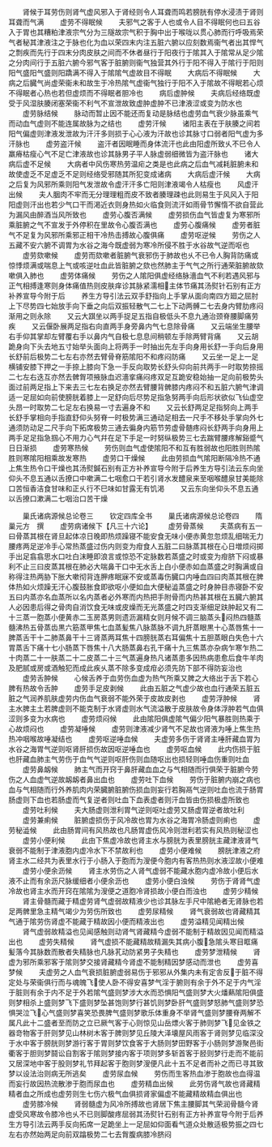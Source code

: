 <!-- { "loadSidebar": true } -->
　　肾候于耳劳伤则肾气虚风邪入于肾经则令人耳聋而鸣若膀胱有停水浸渍于肾则耳聋而气满
　　虚劳不得眠候
　　夫邪气之客于人也或令人目不得眠何也曰五谷入于胃也其糟粕津液宗气分为三隧故宗气积于胸中出于喉咙以贯心肺而行呼吸焉荣气者秘其津液注之于脉也化为血以荣四末内注五脏六腑以应刻数焉衞气者出其悍气之剽疾而先行于四末分肉皮肤之间而不休者昼行于阳夜行于隂其入于隂常从足少隂之分肉间行于五脏六腑今邪气客于脏腑则衞气独营其外行于阳不得入于隂行于阳则阳气盛阳气盛则阳蹻满不得入于隂隂气虚故目不得眠
　　大病后不得眠候
　　大病之后臓气尚虚荣衞未和故生于冷热隂气虚衞气独行于阳不入于隂故不得眠若心烦不得眠者心热也若但虚烦而不得眠者胆冷也
　　病后虚肿候
　　夫病后经络既虚受于风湿肤腠闭塞荣衞不利气不宣泄故致虚肿虚肿不已津液涩或变为防水也
　　虚劳脉结候
　　脉动而暂止因不能还而复动是脉结也虚劳血气衰少脉虽乘气而动血气虚则不能连属故脉为之结也
　　虚劳汗候
　　诸阳主表在于肤腠之间若阳气偏虚则津液发泄故为汗汗多则损于心心液为汗故也诊其脉寸口弱者阳气虚为多汗脉也
　　虚劳盗汗候
　　盗汗者因眠睡而身体流汗也此由阳虚所致乆不巳令人羸瘠枯瘦心气不足亡津液故也诊其脉男子平人脉虚弱细微皆为盗汗脉也
　　诸大病后虚不足候
　　大病者中风伤寒热劳温疟之类是也此病之后血气减耗脏腑未和故使虚乏不足虚乏不足则经络受邪随其所犯变成诸病
　　大病后虚汗候
　　大病之后复为风邪所乘则阳气发泄故令虚汗汗多亡阳则津液竭令人枯瘦也
　　风虚汗出候
　　夫人胭肉不牢而无分理理粗而皮不致者腠理疎也此则易生于风风入于阳阳虚则汗出也若少气口干而渇近衣则身热如火临食则流汗如雨骨节懈惰不欲自营此为漏风由醉酒当风所致也
　　虚劳心腹否满候
　　虚劳损伤血气皆虚复为寒邪所乘脏腑之气不宣发于外停积在里故令心腹否满也
　　虚劳心腹痛候
　　虚劳者脏气不足复为风邪所乘邪正相干冷热击搏故心腹俱痛
　　虚劳呕逆候
　　劳伤之人五藏不安六腑不调胃为水谷之海今既虚弱为寒冷所侵不胜于水谷故气逆而呕也
　　虚劳欬嗽候
　　虚劳而欬嗽者脏腑气衰邪伤于肺故也乆不已令人胸背防痛或惊悸烦满或喘息上气或咳逆吐血此皆脏腑之欬也然肺主于气气之所行通荣脏腑故欬嗽俱入肺也
　　虚劳体痛候
　　劳伤之人隂阳俱虚经络脉濇血气不利若遇风邪与正气相搏逢寒则身体痛值热则皮肤痒诊其脉紧濡相主体节痛其汤熨针石别有正方补养宣导今附于后
　　养生方导引法云双手舒指向上手掌从面向南四方廻之屈肘上下尽势四七始放手向下垂之向后双振轻散气二七上下动两髆二七去身内臂肋疼闷渐用之则永除
　　又云大踑坐以两手捉足五指自极低头不息九通治颈脊腰脚痛劳疾
　　又云偃卧展两足指右向直两手身旁鼻内气七息除骨痛
　　又云端坐生腰举右手仰其掌却左臂覆右手以鼻内气自极七息息间稍顿左手除两臂背痛
　　又云胡跪身向下头去地五寸始举头面向上将两手一时抽出先左手向身用长舒一手向后身用长舒前后极势二七左右亦然去臂骨脊筋隂阳不和疼闷防痛
　　又云坐一足上一足横铺安膝下押之一手捺上膝向下急一手反向取势长舒头仰向前共两手一时取势捺摇二七左右迭互亦然去髀胷项掖脉血迟濇挛痛闷疼双足互跪安稳始抽一足向前极势头面过前两足指上下来去三七左右换足亦然去臂腰背髀膝内疼闷不和五脏六腑气津调适一足屈如向前使膀胱着膝上一足舒向后尽势足指急努两手向后形状欲似飞仙虚空头昂一时取势二七足左右换易一寸去遍身不和
　　又云长舒两足足指努向上两手长舒手掌相向手指直舒仰头努脊一时极势满三通动足相去一尺手不移处手掌向外七通须防动足二尺手向下拓席极势三通去徧身内筋节劳虚骨髄疼闷长舒两手向身用上两手足足指急掴心不用力心气幷在足下手足一时努纵极势三七去踹臂腰疼解谿蹙气日日渐损
　　虚劳寒热候
　　劳伤则血气虚使隂阳不和互有胜弱故也阳胜则热隂胜则寒隂阳相乘故发寒热
　　虚劳口干燥候
　　此由劳损血气隂阳断隔冷热不通上焦生热令口干燥也其汤熨鍼石别有正方补养宣导今附于后养生方导引法云东向坐仰头不息五通以舌撩口中嗽满二七咽愈口干若引肾水发醴泉来至咽喉醴泉甘美能除口苦恒香洁食甘味和正乆行不巳味如甘露无有饥渇
　　又云东向坐仰头不息五通以舌撩口漱满二七咽治口苦干燥









　　巢氏诸病源候总论卷三
　　钦定四库全书
　　巢氏诸病源候总论卷四
　　隋　巢元方　撰
　　虚劳病诸候下【凡三十六论】
　　虚劳骨蒸候
　　夫蒸病有五一曰骨蒸其根在肾旦起体凉日晚即热烦躁寝不能安食无味小便赤黄忽忽烦乱细喘无力腰疼两足逆冷手心常热蒸盛过伤内则变为疳食人五脏二曰脉蒸其根在心日増烦闷掷手出足翕翕思水口吐白沫睡即浪言或惊恐不定脉数若蒸盛之时或变为疳脐下闷或暴利不止三曰皮蒸其根在肺必大喘鼻干口中无水舌上白小便赤如血蒸盛之时胸满或自称得注热两胁下胀大嗽彻背连胛疼眠寐不安或蒸毒伤臓口内唾血四曰肉蒸其根在脾体热如火烦躁无汗心腹鼓胀食即欲呕小便如血大便秘澁蒸盛之时身肿目赤寝卧不安五曰内蒸亦名血蒸所以名内蒸者必外寒而内热把手附骨而内热甚其根在五臓六腑其人必因患后得之骨肉自消饮食无味或皮燥而无光蒸盛之时四支渐细足趺肿起又有二十三蒸一胞蒸小便黄赤二玉房蒸男则遗沥漏精女则月候不调三脑蒸头闷热四髓蒸髓沸热五骨蒸齿黒六筋蒸甲焦七血蒸髪焦八脉蒸脉不调九肝蒸眼黒十心蒸唇焦十一脾蒸舌干十二肺蒸鼻干十三肾蒸两耳焦十四膀胱蒸右耳偏焦十五胆蒸眼白失色十六胃蒸舌下痛十七小肠蒸下唇焦十八大肠蒸鼻右孔干痛十九三焦蒸亦杂病乍寒乍热二十肉蒸二十一肤蒸二十二皮蒸二十三气蒸遍身热凡诸蒸患多因热病患愈后食牛羊肉及肥腻或房或酒触犯而成此疾乆蒸不除多变成疳必须先防下部不得防妄治也
　　虚劳舌肿候
　　心候舌养于血劳伤血虚为热气所乘又脾之大络出于舌下若心脾有热故令舌肿
　　虚劳手足皮剥候
　　此由五脏之气虚少故也血行通荣五脏五脏之气润养肌肤虚劳内伤血气衰弱不能外荣于皮故皮剥也
　　虚劳浮肿候
　　肾主水脾主土若脾虚则不能克制于水肾虚则水气流溢散于皮肤故令身体浮肿若气血俱涩则多变为水病也
　　虚劳烦闷候
　　此由隂阳俱虚隂气偏少阳气暴胜则热乘于心故烦闷也
　　虚劳凝唾候
　　虚劳则津液减少肾气不足故也肾液为唾上焦生热热冲咽喉故唾凝结也
　　虚劳呕逆唾血候
　　夫虚劳多伤于肾肾主唾肝藏血胃为水谷之海胃气逆则呕肾肝损伤故因呕逆唾血也
　　虚劳呕血候
　　此内伤损于脏也肝藏血肺主气劳伤于血气气逆则呕肝伤则血随呕出也损轻则唾血伤重则吐血
　　虚劳鼻衂候
　　肺主气而开窍于鼻肝藏血血之与气相随而行俱荣于脏腑今劳伤之人血虚气逆故衂衂者鼻出血也
　　虚劳吐下血候
　　劳伤于脏腑内崩之病也血与气相随而行外养肌肉内荣臓腑脏腑伤损血则妄行若胸鬲气逆则吐血也流于肠胃肠虚则下血也若肠虚而气复逆者则吐血下血表虚者则汗血皆由伤损极虚所致也
　　虚劳吐利候
　　夫大肠虚则泄利胃气逆则呕吐虚劳又肠虚胃逆者故吐利
　　虚劳兼痢候
　　脏腑虚损伤于风冷故也胃为水谷之海胃冷肠虚则痢也
　　虚劳秘澁候
　　此由肠胃间有风热故也凡肠胃虚伤风冷则泄利若实有风热则秘涩也
　　虚劳小便利候
　　此由下焦虚冷故也肾主水与膀胱为表里膀胱主藏津液肾气衰弱不能制于津液胞内虚冷水下不禁故利也
　　虚劳小便难候
　　膀胱津液之府肾主水二经共为表里水行于小肠入于胞而为溲便今胞内有客热热则水液涩故小便难
　　虚劳小便余沥候
　　肾主水劳伤之人肾气虚弱不能藏水胞内虚冷故小便后水液不止而有余沥尺脉缓细者小便余沥也
　　虚劳小便白浊候
　　劳伤于肾肾气虚冷故也肾主水而开窍在隂隂为溲便之道胞冷肾损故小便白而浊也
　　虚劳少精候
　　肾主骨髓而藏于精虚劳肾气虚弱故精液少也诊其脉左手尺中隂絶者无肾脉也若足两髀里急主精气竭少为劳伤所致也
　　虚劳尿精候
　　肾气衰弱故也肾藏精其气通于隂劳伤肾虚不能藏于精故因小便而精液出也
　　虚劳溢精见闻精出候
　　肾气虚弱故精溢也见闻感触则动肾气肾藏精今虚弱不能制于精故因见闻而精溢出也
　　虚劳失精候
　　肾气虚损不能藏精故精漏失其病小腹急隂头寒目眶痛髪落今其脉数而散者失精脉也凡脉芤动防紧男子失精也
　　虚劳梦泄精候
　　肾虚为邪所乘邪客于隂则梦交接肾藏精今肾虚不能制精因梦感动而泄也
　　虚劳喜梦候
　　夫虚劳之人血气衰损脏腑虚弱易伤于邪邪从外集内未有定舎反于脏不得定处与荣衞俱行而与魂魄飞使人卧不得安喜梦气淫于腑则有余于外不足于内气淫于脏则有余于内不足于外若隂气盛则梦涉大水而恐惧阳气盛则梦大火燔爇隂阳俱盛则梦相杀上盛则梦飞下盛则梦坠甚饱则梦行甚饥则梦卧肝气盛则梦怒肺气盛则梦恐惧哭泣飞心气盛则梦喜笑恐畏脾气盛则梦歌乐体重身不举肾气盛则梦腰脊两解不属凡此十二盛者至而防之立已厥气客于心则惊见山岳熛火客于肺则梦飞见金铁之器竒物客于肝则梦见山林树木客于脾则梦见丘陵大泽壊屋风雨客于肾则梦见临深没于水中客于膀胱则梦游行客于胃则梦饮食客于大肠则梦田野客于小肠则梦游聚邑街衢客于胆则梦鬪讼自割客于隂则梦接内客于项则梦多斩首客于胫则梦行走而不能前又居深地中客于股则梦礼节拜起客于胞则梦溲便凡此十五不足者而补之而已寻其致梦以设法治则病无所逃矣
　　虚劳尿血候
　　劳伤而生客热血渗于胞故也血得温而妄行故因热流散渗于胞而尿血也
　　虚劳精血出候
　　此劳伤肾气故也肾藏精精者血之所成也虚劳则生七伤六极气血俱损肾家偏虚不能藏精故精血俱出也
　　虚劳膝冷候
　　肾弱髓虚为风冷所搏故也肾居下焦主腰脚其气荣润骨髓今肾虚受风寒故令膝冷也乆不已则脚酸疼屈弱其汤熨针石别有正方补养宣导今附于后养生方导引法云两手反向拓席一足跪坐上一足屈如仰面看气道众处散适极势振之四七左右亦然始两足向前双蹹极势二七去胷腹病膝冷脐闷

